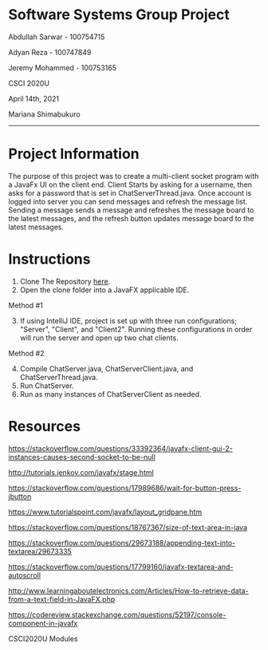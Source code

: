 # **Software Systems Group Project**
Abdullah Sarwar - 100754715

Adyan Reza - 100747849

Jeremy Mohammed - 100753165

CSCI 2020U

April 14th, 2021

Mariana Shimabukuro

---

**Project Information**
=====================

The purpose of this project was to create a  multi-client socket program with a JavaFx UI on the client end. Client Starts by asking for a username, then asks for a password that is set in ChatServerThread.java. Once account is logged into server you can send messages and refresh the message list. Sending a message sends a message and refreshes the message board to the latest messages, and the refresh button updates message board to the latest messages.


**Instructions**
=====================

1. Clone The Repository [here](https://github.com/Abdullahsrwr/groupProject_CSCI2020U).
2. Open the clone folder into a JavaFX applicable IDE.

Method #1

3. If using IntelliJ IDE, project is set up with three run configurations; "Server", "Client", and "Client2". Running these configurations in order will run the server and open up two chat clients.

Method #2

4. Compile ChatServer.java, ChatServerClient.java, and ChatServerThread.java.
5. Run ChatServer.
6. Run as many instances of ChatServerClient as needed.



**Resources**
=====================

https://stackoverflow.com/questions/33392364/javafx-client-gui-2-instances-causes-second-socket-to-be-null

http://tutorials.jenkov.com/javafx/stage.html

https://stackoverflow.com/questions/17989686/wait-for-button-press-jbutton

https://www.tutorialspoint.com/javafx/layout_gridpane.htm

https://stackoverflow.com/questions/18767367/size-of-text-area-in-java

https://stackoverflow.com/questions/29673188/appending-text-into-textarea/29673335

https://stackoverflow.com/questions/17799160/javafx-textarea-and-autoscroll

http://www.learningaboutelectronics.com/Articles/How-to-retrieve-data-from-a-text-field-in-JavaFX.php

https://codereview.stackexchange.com/questions/52197/console-component-in-javafx

CSCI2020U Modules


